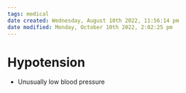 ```yaml
---
tags: medical
date created: Wednesday, August 10th 2022, 11:56:14 pm
date modified: Monday, October 10th 2022, 2:02:25 pm
---
```


# Hypotension
- Unusually low blood pressure

